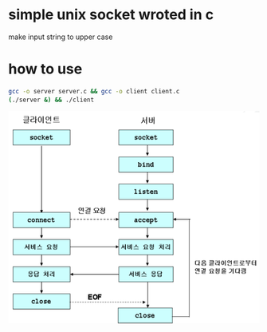 # simple unix socket wroted in c   
make input string to upper case

# how to use   
```bash
gcc -o server server.c && gcc -o client client.c
(./server &) && ./client
```
![socket](./socket.png)
